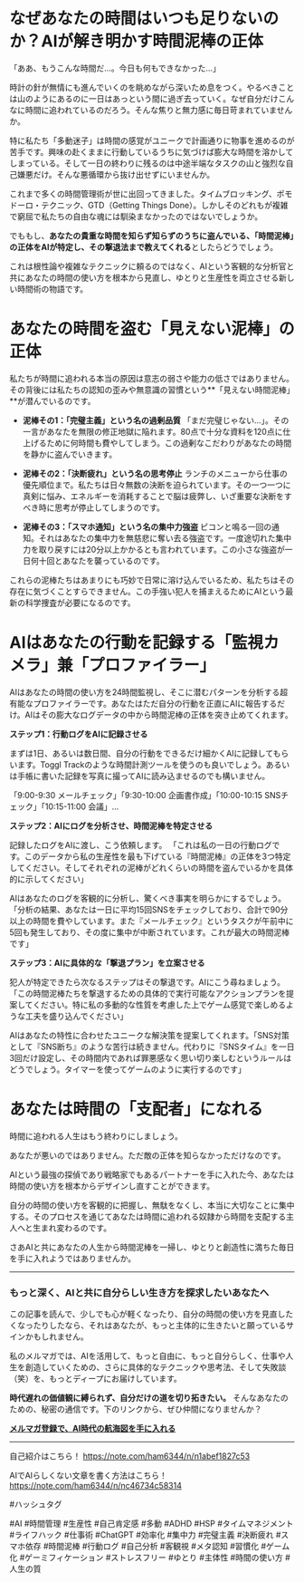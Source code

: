 
# なぜあなたの時間はいつも足りないのか？AIが解き明かす時間泥棒の正体

「ああ、もうこんな時間だ…。今日も何もできなかった…」

時計の針が無情にも進んでいくのを眺めながら深いため息をつく。やるべきことは山のようにあるのに一日はあっという間に過ぎ去っていく。なぜ自分だけこんなに時間に追われているのだろう。そんな焦りと無力感に毎日苛まれていませんか。

特に私たち「多動迷子」は時間の感覚がユニークで計画通りに物事を進めるのが苦手です。興味の赴くままに行動しているうちに気づけば膨大な時間を溶かしてしまっている。そして一日の終わりに残るのは中途半端なタスクの山と強烈な自己嫌悪だけ。そんな悪循環から抜け出せずにいませんか。

これまで多くの時間管理術が世に出回ってきました。タイムブロッキング、ポモドーロ・テクニック、GTD（Getting Things Done）。しかしそのどれもが複雑で窮屈で私たちの自由な魂には馴染まなかったのではないでしょうか。

でももし、**あなたの貴重な時間を知らず知らずのうちに盗んでいる、「時間泥棒」の正体をAIが特定し、その撃退法まで教えてくれる**としたらどうでしょう。

これは根性論や複雑なテクニックに頼るのではなく、AIという客観的な分析官と共にあなたの時間の使い方を根本から見直し、ゆとりと生産性を両立させる新しい時間術の物語です。

# あなたの時間を盗む「見えない泥棒」の正体

私たちが時間に追われる本当の原因は意志の弱さや能力の低さではありません。その背後には私たちの認知の歪みや無意識の習慣という**「見えない時間泥棒」**が潜んでいるのです。

*   **泥棒その1：「完璧主義」という名の過剰品質**
    「まだ完璧じゃない…」。その一言があなたを無限の修正地獄に陥れます。80点で十分な資料を120点に仕上げるために何時間も費やしてしまう。この過剰なこだわりがあなたの時間を静かに盗んでいきます。

*   **泥棒その2：「決断疲れ」という名の思考停止**
    ランチのメニューから仕事の優先順位まで。私たちは日々無数の決断を迫られています。その一つ一つに真剣に悩み、エネルギーを消耗することで脳は疲弊し、いざ重要な決断をすべき時に思考が停止してしまうのです。

*   **泥棒その3：「スマホ通知」という名の集中力強盗**
    ピコンと鳴る一回の通知。それはあなたの集中力を無慈悲に奪い去る強盗です。一度途切れた集中力を取り戻すには20分以上かかるとも言われています。この小さな強盗が一日何十回とあなたを襲っているのです。

これらの泥棒たちはあまりにも巧妙で日常に溶け込んでいるため、私たちはその存在に気づくことすらできません。この手強い犯人を捕まえるためにAIという最新の科学捜査が必要になるのです。

# AIはあなたの行動を記録する「監視カメラ」兼「プロファイラー」

AIはあなたの時間の使い方を24時間監視し、そこに潜むパターンを分析する超有能なプロファイラーです。あなたはただ自分の行動を正直にAIに報告するだけ。AIはその膨大なログデータの中から時間泥棒の正体を突き止めてくれます。

**ステップ1：行動ログをAIに記録させる**

まずは1日、あるいは数日間、自分の行動をできるだけ細かくAIに記録してもらいます。Toggl Trackのような時間計測ツールを使うのも良いでしょう。あるいは手帳に書いた記録を写真に撮ってAIに読み込ませるのでも構いません。

「9:00-9:30 メールチェック」「9:30-10:00 企画書作成」「10:00-10:15 SNSチェック」「10:15-11:00 会議」…

**ステップ2：AIにログを分析させ、時間泥棒を特定させる**

記録したログをAIに渡し、こう依頼します。
「これは私の一日の行動ログです。このデータから私の生産性を最も下げている『時間泥棒』の正体を3つ特定してください。そしてそれぞれの泥棒がどれくらいの時間を盗んでいるかを具体的に示してください」

AIはあなたのログを客観的に分析し、驚くべき事実を明らかにするでしょう。「分析の結果、あなたは一日に平均15回SNSをチェックしており、合計で90分以上の時間を費やしています。また『メールチェック』というタスクが午前中に5回も発生しており、その度に集中が中断されています。これが最大の時間泥棒です」

**ステップ3：AIに具体的な「撃退プラン」を立案させる**

犯人が特定できたら次なるステップはその撃退です。AIにこう尋ねましょう。
「この時間泥棒たちを撃退するための具体的で実行可能なアクションプランを提案してください。特に私の多動的な性質を考慮した上でゲーム感覚で楽しめるような工夫を盛り込んでください」

AIはあなたの特性に合わせたユニークな解決策を提案してくれます。「SNS対策として『SNS断ち』のような苦行は続きません。代わりに『SNSタイム』を一日3回だけ設定し、その時間内であれば罪悪感なく思い切り楽しむというルールはどうでしょう。タイマーを使ってゲームのように実行するのです」

# あなたは時間の「支配者」になれる

時間に追われる人生はもう終わりにしましょう。

あなたが悪いのではありません。ただ敵の正体を知らなかっただけなのです。

AIという最強の探偵であり戦略家でもあるパートナーを手に入れた今、あなたは時間の使い方を根本からデザインし直すことができます。

自分の時間の使い方を客観的に把握し、無駄をなくし、本当に大切なことに集中する。そのプロセスを通じてあなたは時間に追われる奴隷から時間を支配する主人へと生まれ変わるのです。

さあAIと共にあなたの人生から時間泥棒を一掃し、ゆとりと創造性に満ちた毎日を手に入れようではありませんか。

---

### もっと深く、AIと共に自分らしい生き方を探求したいあなたへ

この記事を読んで、少しでも心が軽くなったり、自分の時間の使い方を見直したくなったりしたなら、それはあなたが、もっと主体的に生きたいと願っているサインかもしれません。

私のメルマガでは、AIを活用して、もっと自由に、もっと自分らしく、仕事や人生を創造していくための、さらに具体的なテクニックや思考法、そして失敗談（笑）を、もっとディープにお届けしています。

**時代遅れの価値観に縛られず、自分だけの道を切り拓きたい。** そんなあなたのための、秘密の通信です。下のリンクから、ぜひ仲間になりませんか？

**[メルマガ登録で、AI時代の航海図を手に入れる](https://pessham.com/)**

---

自己紹介はこちら！
https://note.com/ham6344/n/n1abef1827c53

AIでAIらしくない文章を書く方法はこちら！
https://note.com/ham6344/n/nc46734c58314

#ハッシュタグ

#AI #時間管理 #生産性 #自己肯定感 #多動 #ADHD #HSP #タイムマネジメント #ライフハック #仕事術 #ChatGPT #効率化 #集中力 #完璧主義 #決断疲れ #スマホ依存 #時間泥棒 #行動ログ #自己分析 #客観視 #メタ認知 #習慣化 #ゲーム化 #ゲーミフィケーション #ストレスフリー #ゆとり #主体性 #時間の使い方 #人生の質
